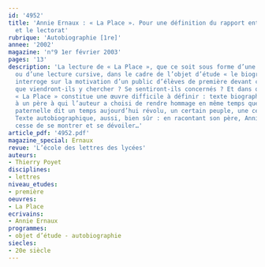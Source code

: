 ```yaml
---
id: '4952'
title: 'Annie Ernaux : « La Place ». Pour une définition du rapport entre la forme
  et le lectorat'
rubrique: 'Autobiographie [1re]'
annee: '2002'
magazine: 'n°9 1er février 2003'
pages: '13'
description: 'La lecture de « La Place », que ce soit sous forme d’une étude en classe
  ou d’une lecture cursive, dans le cadre de l’objet d’étude « le biographique »,
  interroge sur la motivation d’un public d’élèves de première devant cette œuvre :
  que viendront-ils y chercher ? Se sentiront-ils concernés ? Et dans quelle mesure ?
  « La Place » constitue une œuvre difficile à définir : texte biographique consacré
  à un père à qui l’auteur a choisi de rendre hommage en même temps que cette figure
  paternelle dit un temps aujourd’hui révolu, un certain peuple, une certaine France.
  Texte autobiographique, aussi, bien sûr : en racontant son père, Annie Ernaux ne
  cesse de se montrer et se dévoiler…'
article_pdf: '4952.pdf'
magazine_special: Ernaux
revue: 'L’école des lettres des lycées'
auteurs:
- Thierry Poyet
disciplines:
- lettres
niveau_etudes:
- première
oeuvres:
- La Place
ecrivains:
- Annie Ernaux
programmes:
- objet d’étude - autobiographie
siecles:
- 20e siècle
---
```

